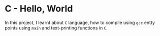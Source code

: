 # **C - Hello, World**
In this project, I learnt about `C` language, how to compile using `gcc`
entty points using `main` and text-printing functions in `C`.
